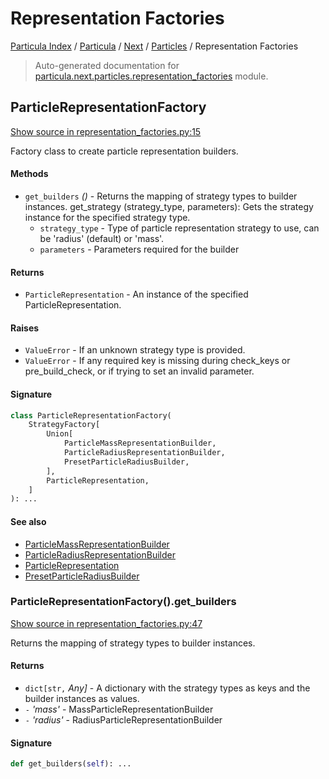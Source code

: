 # Representation Factories

[Particula Index](../../../README.md#particula-index) / [Particula](../../index.md#particula) / [Next](../index.md#next) / [Particles](./index.md#particles) / Representation Factories

> Auto-generated documentation for [particula.next.particles.representation_factories](https://github.com/Gorkowski/particula/blob/main/particula/next/particles/representation_factories.py) module.

## ParticleRepresentationFactory

[Show source in representation_factories.py:15](https://github.com/Gorkowski/particula/blob/main/particula/next/particles/representation_factories.py#L15)

Factory class to create particle representation builders.

#### Methods

- `get_builders` *()* - Returns the mapping of strategy types to builder
instances.
get_strategy (strategy_type, parameters): Gets the strategy instance
for the specified strategy type.
    - `strategy_type` - Type of particle representation strategy to use,
    can be 'radius' (default) or 'mass'.
    - `parameters` - Parameters required for
    the builder

#### Returns

- `ParticleRepresentation` - An instance of the specified
ParticleRepresentation.

#### Raises

- `ValueError` - If an unknown strategy type is provided.
- `ValueError` - If any required key is missing during check_keys or
pre_build_check, or if trying to set an invalid parameter.

#### Signature

```python
class ParticleRepresentationFactory(
    StrategyFactory[
        Union[
            ParticleMassRepresentationBuilder,
            ParticleRadiusRepresentationBuilder,
            PresetParticleRadiusBuilder,
        ],
        ParticleRepresentation,
    ]
): ...
```

#### See also

- [ParticleMassRepresentationBuilder](./representation_builders.md#particlemassrepresentationbuilder)
- [ParticleRadiusRepresentationBuilder](./representation_builders.md#particleradiusrepresentationbuilder)
- [ParticleRepresentation](./representation.md#particlerepresentation)
- [PresetParticleRadiusBuilder](./representation_builders.md#presetparticleradiusbuilder)

### ParticleRepresentationFactory().get_builders

[Show source in representation_factories.py:47](https://github.com/Gorkowski/particula/blob/main/particula/next/particles/representation_factories.py#L47)

Returns the mapping of strategy types to builder instances.

#### Returns

- `dict[str,` *Any]* - A dictionary with the strategy types as keys and
the builder instances as values.
- `-` *'mass'* - MassParticleRepresentationBuilder
- `-` *'radius'* - RadiusParticleRepresentationBuilder

#### Signature

```python
def get_builders(self): ...
```
